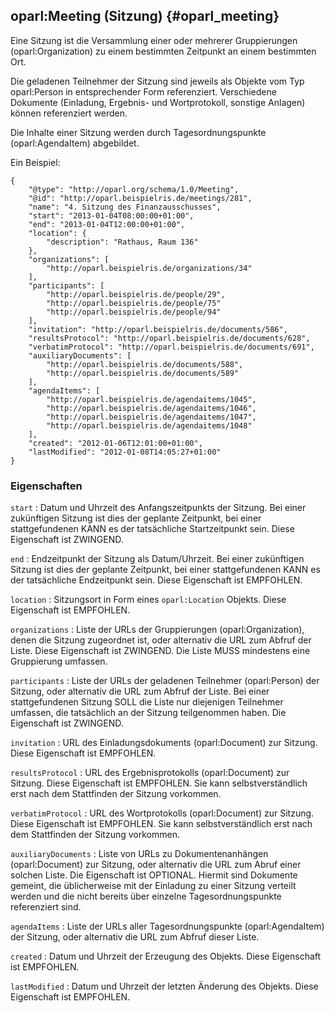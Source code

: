 oparl:Meeting (Sitzung)  {#oparl_meeting}
----------------------

Eine Sitzung ist die Versammlung einer oder mehrerer Gruppierungen
(oparl:Organization) zu einem bestimmten Zeitpunkt an einem bestimmten Ort.

Die geladenen Teilnehmer der Sitzung sind jeweils als Objekte vom Typ
oparl:Person in 
entsprechender Form referenziert. Verschiedene Dokumente (Einladung, 
Ergebnis- und Wortprotokoll, sonstige Anlagen) können referenziert werden.

Die Inhalte einer Sitzung werden durch Tagesordnungspunkte (oparl:AgendaItem)
abgebildet.

Ein Beispiel:

~~~~~  {#meeting_ex1 .json}
{
    "@type": "http://oparl.org/schema/1.0/Meeting",
    "@id": "http://oparl.beispielris.de/meetings/281",
    "name": "4. Sitzung des Finanzausschusses",
    "start": "2013-01-04T08:00:00+01:00",
    "end": "2013-01-04T12:00:00+01:00",
    "location": {
        "description": "Rathaus, Raum 136"
    },
    "organizations": [
        "http://oparl.beispielris.de/organizations/34"
    ],
    "participants": [
        "http://oparl.beispielris.de/people/29",
        "http://oparl.beispielris.de/people/75"
        "http://oparl.beispielris.de/people/94"
    ],
    "invitation": "http://oparl.beispielris.de/documents/586",
    "resultsProtocol": "http://oparl.beispielris.de/documents/628",
    "verbatimProtocol": "http://oparl.beispielris.de/documents/691",
    "auxiliaryDocuments": [
        "http://oparl.beispielris.de/documents/588",
        "http://oparl.beispielris.de/documents/589"
    ],
    "agendaItems": [
        "http://oparl.beispielris.de/agendaitems/1045",
        "http://oparl.beispielris.de/agendaitems/1046",
        "http://oparl.beispielris.de/agendaitems/1047",
        "http://oparl.beispielris.de/agendaitems/1048"
    ],
    "created": "2012-01-06T12:01:00+01:00",
    "lastModified": "2012-01-08T14:05:27+01:00"
}
~~~~~

### Eigenschaften ###

`start`
:   Datum und Uhrzeit des Anfangszeitpunkts der Sitzung. Bei einer zukünftigen 
    Sitzung ist dies der geplante Zeitpunkt, bei einer stattgefundenen
    KANN es der tatsächliche Startzeitpunkt sein.
    Diese Eigenschaft ist ZWINGEND.

`end`
:   Endzeitpunkt der Sitzung als Datum/Uhrzeit. Bei einer zukünftigen 
    Sitzung ist dies der geplante Zeitpunkt, bei einer stattgefundenen
    KANN es der tatsächliche Endzeitpunkt sein.
    Diese Eigenschaft ist EMPFOHLEN.

`location`
:   Sitzungsort in Form eines `oparl:Location` Objekts.
    Diese Eigenschaft ist EMPFOHLEN.

`organizations`
:   Liste der URLs der Gruppierungen (oparl:Organization), denen die
    Sitzung zugeordnet ist, oder alternativ die URL zum Abfruf der Liste.
    Diese Eigenschaft ist ZWINGEND. Die Liste MUSS mindestens eine
    Gruppierung umfassen.

`participants`
:   Liste der URLs der geladenen Teilnehmer (oparl:Person) der Sitzung,
    oder alternativ die URL zum Abfruf der Liste. Bei einer stattgefundenen
    Sitzung SOLL die Liste nur diejenigen Teilnehmer umfassen, die tatsächlich
    an der Sitzung teilgenommen haben. Die Eigenschaft ist ZWINGEND.

`invitation`
:   URL des Einladungsdokuments (oparl:Document) zur Sitzung. Diese
    Eigenschaft ist EMPFOHLEN.

`resultsProtocol`
:   URL des Ergebnisprotokolls (oparl:Document) zur Sitzung. Diese
    Eigenschaft ist EMPFOHLEN. Sie kann selbstverständlich erst nach
    dem Stattfinden der Sitzung vorkommen.

`verbatimProtocol`
:   URL des Wortprotokolls (oparl:Document) zur Sitzung. Diese
    Eigenschaft ist EMPFOHLEN. Sie kann selbstverständlich erst nach
    dem Stattfinden der Sitzung vorkommen.

`auxiliaryDocuments`
:   Liste von URLs zu Dokumentenanhängen (oparl:Document) zur Sitzung,
    oder alternativ die URL zum Abruf einer solchen Liste.
    Die Eigenschaft ist OPTIONAL.
    Hiermit sind Dokumente gemeint, die üblicherweise mit der Einladung
    zu einer Sitzung verteilt werden und die nicht bereits über einzelne
    Tagesordnungspunkte referenziert sind.

`agendaItems`
:   Liste der URLs aller Tagesordnungspunkte (oparl:AgendaItem) der Sitzung,
    oder alternativ die URL zum Abfruf dieser Liste.

`created`
:   Datum und Uhrzeit der Erzeugung des Objekts.
    Diese Eigenschaft ist EMPFOHLEN.

`lastModified`
:   Datum und Uhrzeit der letzten Änderung des Objekts.
    Diese Eigenschaft ist EMPFOHLEN.
